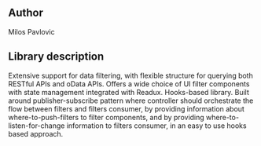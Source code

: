## Author
 Milos Pavlovic

## Library description
Extensive support for data filtering, with flexible structure for querying both RESTful APIs and oData APIs. Offers a wide choice of UI filter components with state management integrated with Readux. Hooks-based library.
Built around publisher-subscribe pattern where controller should orchestrate the flow between filters and filters consumer, by providing information about where-to-push-filters to filter components, and by providing where-to-listen-for-change information to filters consumer, in an easy to use hooks based approach.
